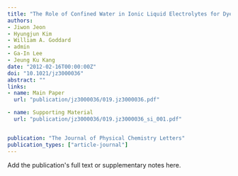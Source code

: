 ```yaml
---
title: "The Role of Confined Water in Ionic Liquid Electrolytes for Dye-Sensitized Solar Cells"
authors:
- Jiwon Jeon
- Hyungjun Kim
- William A. Goddard
- admin
- Ga-In Lee
- Jeung Ku Kang
date: "2012-02-16T00:00:00Z"
doi: "10.1021/jz3000036"
abstract: ""
links:
- name: Main Paper
  url: "publication/jz3000036/019.jz3000036.pdf"

- name: Supporting Material
  url: "publication/jz3000036/019.jz3000036_si_001.pdf"


publication: "The Journal of Physical Chemistry Letters"
publication_types: ["article-journal"]
---
```


Add the publication's full text or supplementary notes here.
